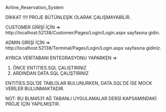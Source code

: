 Airline_Reservation_System

DİKKAT !!!! PROJE BÜTÜNLEŞİK OLARAK ÇALIŞMAYABİLİR.

CUSTOMER GİRİŞİ İÇİN => http://localhost:52138/Customer/Pages/Login/Login.aspx sayfasına gidin. 

ADMIN GİRİŞİ İÇİN => http://localhost:52138/Terminal/Pages/Login/Login.aspx sayfasına gidiniz. 

AYRICA VERİTABANI ENTEGRASYONU YAPARKEN => 
  1. ÖNCE ENTITIES.SQL ÇALIŞTIRINIZ
  2. ARDINDAN DATA.SQL ÇALIŞTIRINIZ

ENTITIES.SQL'DE TABLOLAR BULUNURKEN, DATA.SQL'DE İSE MOCK VERİLER BULUNMAKTADIR. 

NOT: BU BLM4531 AĞ TABANLI UYGULAMALAR DERSİ KAPSAMINDAKİ PROJE İÇİN YAPILMIŞTIR. 
